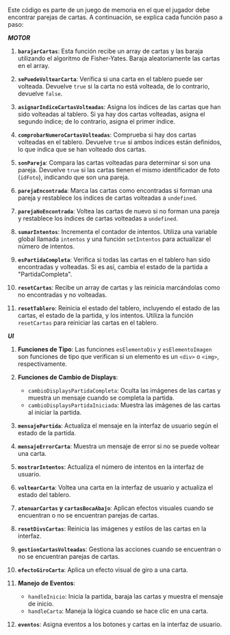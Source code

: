 Este código es parte de un juego de memoria en el que el jugador debe encontrar parejas de cartas. A continuación, se explica cada función paso a paso:

***MOTOR***

1. **`barajarCartas`**: Esta función recibe un array de cartas y las baraja utilizando el algoritmo de Fisher-Yates. Baraja aleatoriamente las cartas en el array.

2. **`sePuedeVoltearCarta`**: Verifica si una carta en el tablero puede ser volteada. Devuelve `true` si la carta no está volteada, de lo contrario, devuelve `false`.

3. **`asignarIndiceCartasVolteadas`**: Asigna los índices de las cartas que han sido volteadas al tablero. Si ya hay dos cartas volteadas, asigna el segundo índice; de lo contrario, asigna el primer índice.

4. **`comprobarNumeroCartasVolteadas`**: Comprueba si hay dos cartas volteadas en el tablero. Devuelve `true` si ambos índices están definidos, lo que indica que se han volteado dos cartas.

5. **`sonPareja`**: Compara las cartas volteadas para determinar si son una pareja. Devuelve `true` si las cartas tienen el mismo identificador de foto (`idFoto`), indicando que son una pareja.

6. **`parejaEncontrada`**: Marca las cartas como encontradas si forman una pareja y restablece los índices de cartas volteadas a `undefined`.

7. **`parejaNoEncontrada`**: Voltea las cartas de nuevo si no forman una pareja y restablece los índices de cartas volteadas a `undefined`.

8. **`sumarIntentos`**: Incrementa el contador de intentos. Utiliza una variable global llamada `intentos` y una función `setIntentos` para actualizar el número de intentos.

9. **`esPartidaCompleta`**: Verifica si todas las cartas en el tablero han sido encontradas y volteadas. Si es así, cambia el estado de la partida a "PartidaCompleta".

10. **`resetCartas`**: Recibe un array de cartas y las reinicia marcándolas como no encontradas y no volteadas.

11. **`resetTablero`**: Reinicia el estado del tablero, incluyendo el estado de las cartas, el estado de la partida, y los intentos. Utiliza la función `resetCartas` para reiniciar las cartas en el tablero.



***UI***

1. **Funciones de Tipo**: Las funciones `esElementoDiv` y `esElementoImagen` son funciones de tipo que verifican si un elemento es un `<div>` o `<img>`, respectivamente.

2. **Funciones de Cambio de Displays**:
   - `cambioDisplaysPartidaCompleta`: Oculta las imágenes de las cartas y muestra un mensaje cuando se completa la partida.
   - `cambioDisplaysPartidaIniciada`: Muestra las imágenes de las cartas al iniciar la partida.

3. **`mensajePartida`**: Actualiza el mensaje en la interfaz de usuario según el estado de la partida.

4. **`mensajeErrorCarta`**: Muestra un mensaje de error si no se puede voltear una carta.

5. **`mostrarIntentos`**: Actualiza el número de intentos en la interfaz de usuario.

6. **`voltearCarta`**: Voltea una carta en la interfaz de usuario y actualiza el estado del tablero.

7. **`atenuarCartas` y `cartasBocaAbajo`**: Aplican efectos visuales cuando se encuentran o no se encuentran parejas de cartas.

8. **`resetDivsCartas`**: Reinicia las imágenes y estilos de las cartas en la interfaz.

9. **`gestionCartasVolteadas`**: Gestiona las acciones cuando se encuentran o no se encuentran parejas de cartas.

10. **`efectoGiroCarta`**: Aplica un efecto visual de giro a una carta.

11. **Manejo de Eventos**:
    - `handleInicio`: Inicia la partida, baraja las cartas y muestra el mensaje de inicio.
    - `handleCarta`: Maneja la lógica cuando se hace clic en una carta.

12. **`eventos`**: Asigna eventos a los botones y cartas en la interfaz de usuario.
